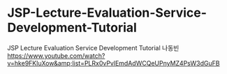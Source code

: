# JSP-Lecture-Evaluation-Service-Development-Tutorial
JSP Lecture Evaluation Service Development Tutorial  나동빈 https://www.youtube.com/watch?v=hke9FKluXow&amp;list=PLRx0vPvlEmdAdWCQeUPnyMZ4PsW3dGuFB
